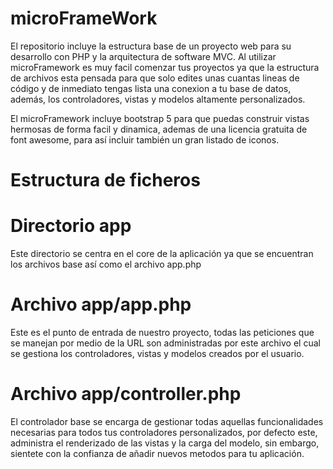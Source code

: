 # microFrameWork
El repositorio incluye la estructura base de un proyecto web para su desarrollo con PHP y la arquitectura de software MVC. Al utilizar microFramework es muy facil comenzar tus proyectos ya que la estructura de archivos esta pensada para que solo edites unas cuantas lineas de código y de inmediato tengas lista una conexion a tu base de datos, además, los controladores, vistas y modelos altamente personalizados.

El microFramework incluye bootstrap 5 para que puedas construir vistas hermosas de forma facil y dinamica, ademas de una licencia gratuita de font awesome, para así incluir también un gran listado de iconos.

# Estructura de ficheros
# Directorio app

Este directorio se centra en el core de la aplicación ya que se encuentran los archivos base así como el archivo app.php

# Archivo app/app.php

Este es el punto de entrada de nuestro proyecto, todas las peticiones que se manejan por medio de la URL son administradas por este archivo el cual se gestiona los controladores, vistas y modelos creados por el usuario.

# Archivo app/controller.php

El controlador base se encarga de gestionar todas aquellas funcionalidades necesarias para todos tus controladores personalizados, por defecto este, administra el renderizado de las vistas y la carga del modelo, sin embargo, sientete con la confianza de añadir nuevos metodos para tu aplicación.

